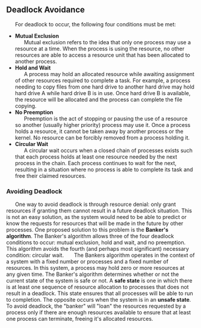 ## Deadlock Avoidance
&nbsp;&nbsp;&nbsp;&nbsp;&nbsp;&nbsp;For deadlock to occur, the following four conditions must be met:
+ __Mutual Exclusion__ <br>
&nbsp;&nbsp;&nbsp;&nbsp;&nbsp;&nbsp;Mutual exclusion refers to the idea that only one process may use a resource at a time. When the process is using the resource, no other resources are able to access a resource unit that has been allocated to another process.
+ __Hold and Wait__ <br>
&nbsp;&nbsp;&nbsp;&nbsp;&nbsp;&nbsp;A process may hold an allocated resource while awaiting assignment of other resources required to complete a task. For example, a process needing to copy files from one hard drive to another hard drive may hold hard drive A while hard drive B is in use. Once hard drive B is available, the resource will be allocated and the process can complete the file copying.
+ __No Preemption__ <br>
&nbsp;&nbsp;&nbsp;&nbsp;&nbsp;&nbsp;Preemption is the act of stopping or pausing the use of a resource so another (usually higher priority) process may use it. Once a process holds a resource, it cannot be taken away by another process or the kernel. No resource can be forcibly removed from a process holding it.
+ __Circular Wait__ <br>
&nbsp;&nbsp;&nbsp;&nbsp;&nbsp;&nbsp;A circular wait occurs when a closed chain of processes exists such that each process holds at least one resource needed by the next process in the chain. Each process continues to wait for the next, resulting in a situation where no process is able to complete its task and free their claimed resources.

### Avoiding Deadlock
&nbsp;&nbsp;&nbsp;&nbsp;&nbsp;&nbsp;One way to avoid deadlock is through resource denial: only grant resources if granting them cannot result in a future deadlock situation. This is not an easy solution, as the system would need to be able to predict or know the requests for resources that will be made in the future by other processes. One proposed solution to this problem is the __Banker's algorithm__. The Banker's algorithm allows three of the four deadlock conditions to occur: mutual exclusion, hold and wait, and no preemption. This algorithm avoids the fourth (and perhaps most significant) necessary condition: circular wait. 
&nbsp;&nbsp;&nbsp;&nbsp;&nbsp;&nbsp;The Bankers algorithm operates in the context of a system with a fixed number or processes and a fixed number of resources. In this system, a process may hold zero or more resources at any given time. The Banker's algorithm determines whether or not the current state of the system is safe or not. A __safe state__ is one in which there is at least one sequence of resource allocation to processes that does not result in a deadlock. This state ensures that all processes will be able to run to completion. The opposite occurs when the system is in an __unsafe state__. To avoid deadlock, the "banker" will "loan" the resources requested by a process only if there are enough resources available to ensure that at least one process can terminate, freeing it's allocated resources.
